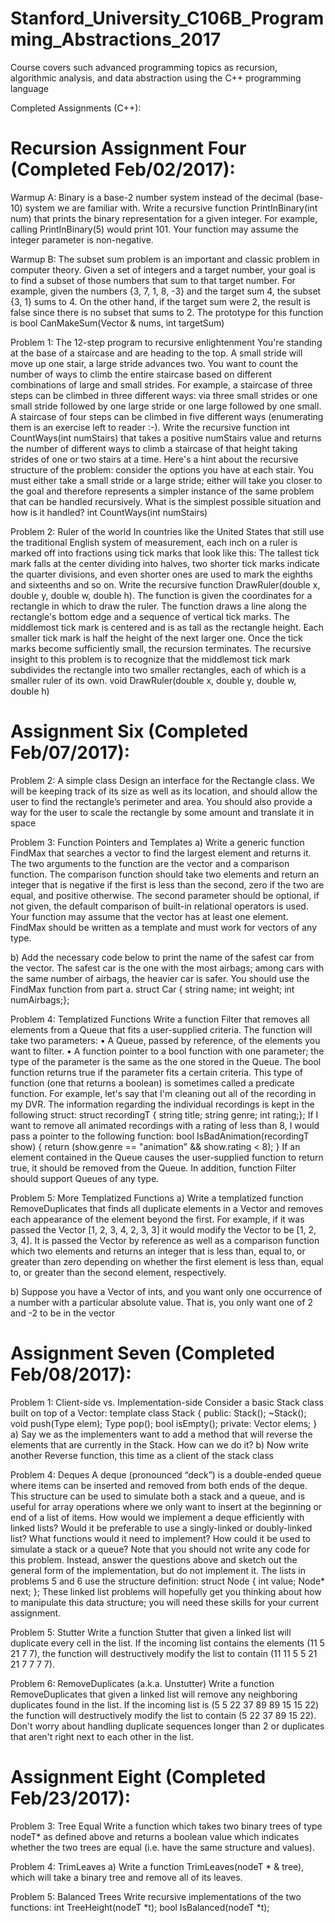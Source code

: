 # Stanford_University_C106B_Programming_Abstractions_2017
Course covers such advanced programming topics as recursion, algorithmic analysis, and data abstraction using the C++ programming language

Completed Assignments (C++):

Recursion Assignment Four (Completed Feb/02/2017):
==========================

Warmup A: Binary is a base-2 number system instead of the decimal (base-10) system we are familiar with. 
Write a recursive function PrintInBinary(int num) that prints the binary representation for a given integer. 
For example, calling PrintInBinary(5) would print 101. Your function may assume the integer parameter is non-negative.

Warmup B: The subset sum problem is an important and classic problem in computer theory. Given a set of integers and a target number, 
your goal is to find a subset of those numbers that sum to that target number. For example, given the numbers {3, 7, 1, 8, -3} 
and the target sum 4, the subset {3, 1} sums to 4. On the other hand, if the target sum were 2, the result is false since there is
no subset that sums to 2. The prototype for this function is bool CanMakeSum(Vector<int> & nums, int targetSum)

Problem 1: The 12-step program to recursive enlightenment You're standing at the base of a staircase and are heading to the top. A small stride will move up one stair, a large stride advances two. You want to count the number of ways to climb the entire staircase based on different combinations of large and small strides. For example, a staircase of three steps can be climbed in three different ways: via three small strides or one small stride followed by one large stride or one large followed by one small. A staircase of four steps can be climbed in five different ways (enumerating them is an exercise left to reader :-).
Write the recursive function int CountWays(int numStairs) that takes a positive numStairs value and returns the number of different ways to climb a staircase of that height taking strides of one or two stairs at a time.
Here's a hint about the recursive structure of the problem: consider the options you have at each stair. You must either take a small stride or a large stride; either will take you closer to the goal and therefore represents a simpler instance of the same problem that can be handled recursively. What is the simplest possible situation and how is it handled?
int CountWays(int numStairs)

Problem 2: Ruler of the world In countries like the United States that still use the traditional English system of measurement, each inch on a ruler is marked off into fractions using tick marks that look like this:
The tallest tick mark falls at the center dividing into halves, two shorter tick marks indicate the quarter divisions, and even shorter ones are used to mark the eighths and sixteenths and so on. Write the recursive function DrawRuler(double x, double y, double w, double h). The function is given the coordinates for a rectangle in which to draw the ruler. The function draws a line along the rectangle's bottom edge and a sequence of vertical tick marks. The middlemost tick mark is centered and is as tall as the rectangle height. Each smaller tick mark is half the height of the next larger one. Once the tick marks become sufficiently small, the recursion terminates.
The recursive insight to this problem is to recognize that the middlemost tick mark subdivides the rectangle into two smaller rectangles, each of which is a smaller ruler of its own.
void DrawRuler(double x, double y, double w, double h)


Assignment Six (Completed Feb/07/2017):
==========================
Problem 2: A simple class
Design an interface for the Rectangle class. We will be keeping track of its size as well
as its location, and should allow the user to find the rectangle’s perimeter and area. You
should also provide a way for the user to scale the rectangle by some amount and
translate it in space

Problem 3: Function Pointers and Templates
a) Write a generic function FindMax that searches a vector to find the largest element and
returns it. The two arguments to the function are the vector and a comparison function.
The comparison function should take two elements and return an integer that is negative
if the first is less than the second, zero if the two are equal, and positive otherwise. The
second parameter should be optional, if not given, the default comparison of built-in
relational operators is used. Your function may assume that the vector has at least one
element. FindMax should be written as a template and must work for vectors of any type.

b) Add the necessary code below to print the name of the safest car from the vector. The
safest car is the one with the most airbags; among cars with the same number of airbags,
the heavier car is safer. You should use the FindMax function from part a.
struct Car { string name; int weight; int numAirbags;};

Problem 4: Templatized Functions
Write a function Filter that removes all elements from a Queue that fits a user-supplied
criteria. The function will take two parameters:
• A Queue, passed by reference, of the elements you want to filter.
• A function pointer to a bool function with one parameter; the type of the
parameter is the same as the one stored in the Queue. The bool function returns
true if the parameter fits a certain criteria. This type of function (one that returns a
boolean) is sometimes called a predicate function.
For example, let's say that I'm cleaning out all of the recording in my DVR. The
information regarding the individual recordings is kept in the following struct:
struct recordingT { string title; string genre; int rating;};
If I want to remove all animated recordings with a rating of less than 8, I would pass a
pointer to the following function:
bool IsBadAnimation(recordingT show) { return (show.genre == "animation" && show.rating < 8); }
If an element contained in the Queue causes the user-supplied function to return true, it
should be removed from the Queue. In addition, function Filter should support Queues
of any type.

Problem 5: More Templatized Functions
a) Write a templatized function RemoveDuplicates that finds all duplicate elements in a
Vector and removes each appearance of the element beyond the first. For example, if it
was passed the Vector [1, 2, 3, 4, 2, 3, 3] it would modify the Vector to be [1, 2, 3, 4]. It
is passed the Vector by reference as well as a comparison function which two elements
and returns an integer that is less than, equal to, or greater than zero depending on
whether the first element is less than, equal to, or greater than the second element,
respectively.

b) Suppose you have a Vector of ints, and you want only one occurrence of a number
with a particular absolute value. That is, you only want one of 2 and -2 to be in the vector


Assignment Seven (Completed Feb/08/2017):
==========================
Problem 1: Client-side vs. Implementation-side Consider a basic Stack class built on top of a Vector: template <typename Type> class Stack { public: Stack(); ~Stack(); void push(Type elem); Type pop(); bool isEmpty(); private: Vector<Type> elems; } 
a) Say we as the implementers want to add a method that will reverse the elements that are currently in the Stack.  How can we do it? 
b) Now write another Reverse function, this time as a client of the stack class

Problem 4: Deques A deque (pronounced “deck”) is a double-ended queue where items can be inserted and removed from both ends of the deque. This structure can be used to simulate both a stack and a queue, and is useful for array operations where we only want to insert at the beginning or end of a list of items.  How would we implement a deque efficiently with linked lists?  Would it be preferable to use a singly-linked or doubly-linked list?  What functions would it need to implement?  How could it be used to simulate a stack or a queue? Note that you should not write any code for this problem. Instead, answer the questions above and sketch out the general form of the implementation, but do not implement it.
The lists in problems 5 and 6 use the structure definition: struct Node { int value; Node* next;
}; These linked list problems will hopefully get you thinking about how to manipulate this data structure; you will need these skills for your current assignment. 

Problem 5: Stutter Write a function Stutter that given a linked list will duplicate every cell in the list. If the incoming list contains the elements (11 5 21 7 7), the function will destructively modify the list to contain (11 11 5 5 21 21 7 7 7 7). 

Problem 6: RemoveDuplicates (a.k.a. Unstutter) Write a function RemoveDuplicates that given a linked list will remove any neighboring duplicates found in the list. If the incoming list is (5 5 22 37 89 89 15 15 22) the function will destructively modify the list to contain (5 22 37 89 15 22). Don't worry about handling duplicate sequences longer than 2 or duplicates that aren't right next to each other in the list.


Assignment Eight (Completed Feb/23/2017):
==========================
Problem 3: Tree Equal
Write a function which takes two binary trees of type nodeT* as defined above and returns
a boolean value which indicates whether the two trees are equal (i.e. have the same structure
and values).

Problem 4: TrimLeaves
a) Write a function TrimLeaves(nodeT * & tree), which will take a binary tree and remove all of
its leaves. 

Problem 5: Balanced Trees
Write recursive implementations of the two functions:
int TreeHeight(nodeT *t);
bool IsBalanced(nodeT *t);
